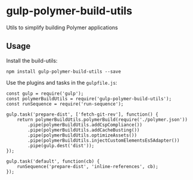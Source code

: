 # gulp-polymer-build-utils
Utils to simplify building Polymer applications

## Usage

Install the build-utils:
```
npm install gulp-polymer-build-utils --save
```

Use the plugins and tasks in the `gulpfile.js`:

```
const gulp = require('gulp');
const polymerBuildUtils = require('gulp-polymer-build-utils');
const runSequence = require('run-sequence');

gulp.task('prepare-dist', ['fetch-git-rev'], function() {
	return polymerBuildUtils.polymerBuild(require('./polymer.json'))
		.pipe(polymerBuildUtils.addCspCompliance())
		.pipe(polymerBuildUtils.addCacheBusting())
		.pipe(polymerBuildUtils.optimizeAssets())
		.pipe(polymerBuildUtils.injectCustomElementsEs5Adapter())
		.pipe(gulp.dest('dist'));
});

gulp.task('default', function(cb) {
	runSequence('prepare-dist', 'inline-references', cb);
});
```
